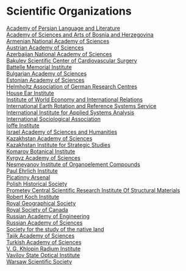 # Scientific Organizations
[Academy of Persian Language and Literature](https://en.wikipedia.org/wiki/Academy_of_Persian_Language_and_Literature)<br>
[Academy of Sciences and Arts of Bosnia and Herzegovina](https://en.wikipedia.org/wiki/Academy_of_Sciences_and_Arts_of_Bosnia_and_Herzegovina)<br>
[Armenian National Academy of Sciences](https://en.wikipedia.org/wiki/Armenian_National_Academy_of_Sciences)<br>
[Austrian Academy of Sciences](https://en.wikipedia.org/wiki/Austrian_Academy_of_Sciences)<br>
[Azerbaijan National Academy of Sciences](https://en.wikipedia.org/wiki/Azerbaijan_National_Academy_of_Sciences)<br>
[Bakulev Scientific Center of Cardiovascular Surgery](https://en.wikipedia.org/wiki/Bakulev_Scientific_Center_of_Cardiovascular_Surgery)<br>
[Battelle Memorial Institute](https://en.wikipedia.org/wiki/Battelle_Memorial_Institute)<br>
[Bulgarian Academy of Sciences](https://en.wikipedia.org/wiki/Bulgarian_Academy_of_Sciences)<br>
[Estonian Academy of Sciences](https://en.wikipedia.org/wiki/Estonian_Academy_of_Sciences)<br>
[Helmholtz Association of German Research Centres](https://en.wikipedia.org/wiki/Helmholtz_Association_of_German_Research_Centres)<br>
[House Ear Institute](https://en.wikipedia.org/wiki/House_Ear_Institute)<br>
[Institute of World Economy and International Relations](https://en.wikipedia.org/wiki/Institute_of_World_Economy_and_International_Relations)<br>
[International Earth Rotation and Reference Systems Service](https://en.wikipedia.org/wiki/International_Earth_Rotation_and_Reference_Systems_Service)<br>
[International Institute for Applied Systems Analysis](https://en.wikipedia.org/wiki/International_Institute_for_Applied_Systems_Analysis)<br>
[International Sociological Association](https://en.wikipedia.org/wiki/International_Sociological_Association)<br>
[Ioffe Institute](https://en.wikipedia.org/wiki/Ioffe_Institute)<br>
[Israel Academy of Sciences and Humanities](https://en.wikipedia.org/wiki/Israel_Academy_of_Sciences_and_Humanities)<br>
[Kazakhstan Academy of Sciences](https://en.wikipedia.org/wiki/Kazakhstan_Academy_of_Sciences)<br>
[Kazakhstan Institute for Strategic Studies](https://en.wikipedia.org/wiki/Kazakhstan_Institute_for_Strategic_Studies)<br>
[Komarov Botanical Institute](https://en.wikipedia.org/wiki/Komarov_Botanical_Institute)<br>
[Kyrgyz Academy of Sciences](https://en.wikipedia.org/wiki/Kyrgyz_Academy_of_Sciences)<br>
[Nesmeyanov Institute of Organoelement Compounds](https://en.wikipedia.org/wiki/Nesmeyanov_Institute_of_Organoelement_Compounds)<br>
[Paul Ehrlich Institute](https://en.wikipedia.org/wiki/Paul_Ehrlich_Institute)<br>
[Picatinny Arsenal](https://en.wikipedia.org/wiki/Picatinny_Arsenal)<br>
[Polish Historical Society](https://en.wikipedia.org/wiki/Polish_Historical_Society)<br>
[Prometey Central Scientific Research Institute Of Structural Materials](https://en.wikipedia.org/wiki/Prometey_Central_Scientific_Research_Institute_Of_Structural_Materials)<br>
[Robert Koch Institute](https://en.wikipedia.org/wiki/Robert_Koch_Institute)<br>
[Royal Geographical Society](https://en.wikipedia.org/wiki/Royal_Geographical_Society)<br>
[Royal Society of Canada](https://en.wikipedia.org/wiki/Royal_Society_of_Canada)<br>
[Russian Academy of Engineering](https://en.wikipedia.org/wiki/Russian_Academy_of_Engineering)<br>
[Russian Academy of Sciences](https://en.wikipedia.org/wiki/Russian_Academy_of_Sciences)<br>
[Society for the study of the native land](https://en.wikipedia.org/wiki/Society_for_the_study_of_the_native_land_(Chuvashia))<br>
[Tajik Academy of Sciences](https://en.wikipedia.org/wiki/Tajik_Academy_of_Sciences)<br>
[Turkish Academy of Sciences](https://en.wikipedia.org/wiki/Turkish_Academy_of_Sciences)<br>
[V. G. Khlopin Radium Institute](https://en.wikipedia.org/wiki/V._G._Khlopin_Radium_Institute)<br>
[Vavilov State Optical Institute](https://en.wikipedia.org/wiki/Vavilov_State_Optical_Institute)<br>
[Warsaw Scientific Society](https://en.wikipedia.org/wiki/Warsaw_Scientific_Society)<br>
